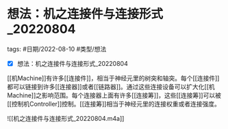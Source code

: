 # 想法：机之连接件与连接形式_20220804

tags: #日期/2022-08-10 #类型/想法  

- [x] 想法：机之连接件与连接形式_20220804

[[机Machine]]有许多[[连接件]]，相当于神经元里的树突和轴突。每个[[连接件]]都可以链接到许多[[连接器]]或者[[链路器]]。通过这些连接设备可以扩大化[[机Machine]]之影响范围。每个连接器上面有许多[[连接筹]]，这些[[连接筹]]可以被[[控制机Controller]]控制。[[连接筹]]相当于神经元里的连接权重或者连接强度。



![[机之连接件与连接形式_20220804.m4a]]